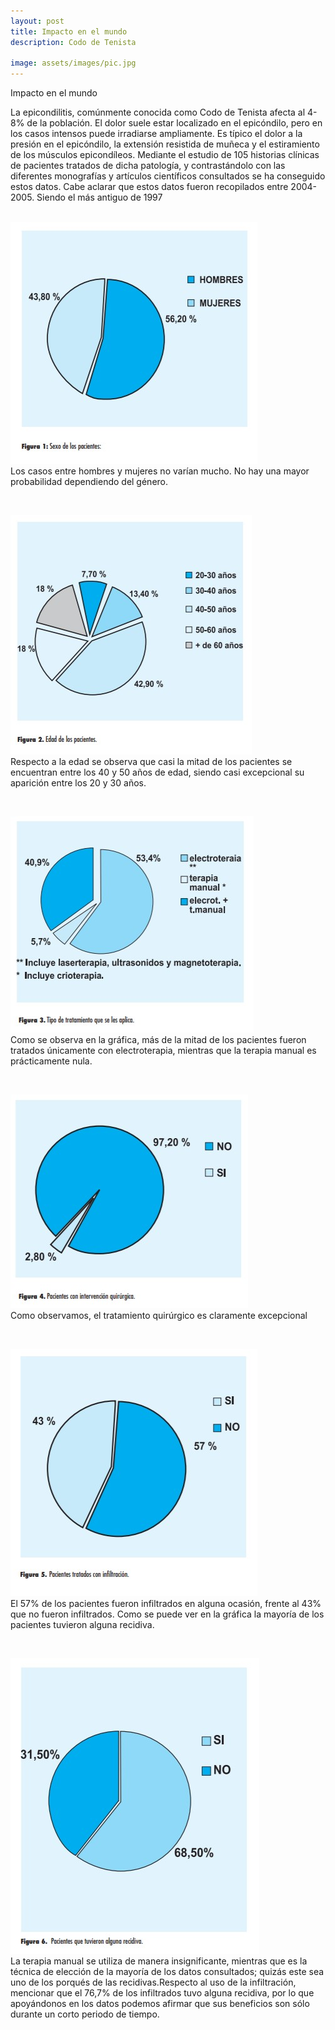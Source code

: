 ```yaml
---
layout: post
title: Impacto en el mundo
description: Codo de Tenista

image: assets/images/pic.jpg
---
```


Impacto en el mundo

La epicondilitis, comúnmente conocida como Codo de Tenista afecta al 4-8% de la población. El dolor suele estar localizado en el epicóndilo, pero en los casos intensos puede irradiarse ampliamente. Es típico el dolor a la presión en el epicóndilo, la extensión resistida de muñeca y el estiramiento de los músculos epicondíleos.
Mediante el estudio de 105 historias clínicas de pacientes tratados de dicha patología, y contrastándolo con las diferentes monografías y artículos científicos consultados se ha conseguido estos datos. 
Cabe aclarar que estos datos fueron recopilados entre 2004-2005. Siendo el más antiguo de 1997
<br><br>

<p><span class="image right"><img src="assets/images/I1.jpg" alt="" /></span><br>
 Los casos entre hombres y mujeres no varían mucho. No hay una mayor probabilidad dependiendo del género.</p><br>
<p><span class="image left"><img src="assets/images/I2.jpg" alt="" /></span><br>
 Respecto a la edad se observa que casi la mitad de los pacientes se encuentran entre los 40 y 50 años de edad, siendo casi excepcional su aparición entre los 20 y 30 años.</p><br>
<p><span class="image right"><img src="assets/images/I3.jpg" alt="" /></span><br>
  Como se observa en la gráfica, más de la mitad de los pacientes fueron tratados únicamente con electroterapia, mientras que la terapia manual es prácticamente nula. </p><br>
<p><span class="image left"><img src="assets/images/I4.jpg" alt="" /></span><br>
  Como observamos, el tratamiento quirúrgico es claramente excepcional</p><br>
<p><span class="image right"><img src="assets/images/I5.jpg" alt="" /></span><br>
  El 57% de los pacientes fueron infiltrados en alguna ocasión, frente al 43% que no fueron infiltrados. Como se puede ver en la gráfica la mayoría de los pacientes tuvieron alguna recidiva. </p><br>
 <p><span class="image left"><img src="assets/images/I6.jpg" alt="" /></span><br>
  La terapia manual se utiliza de manera insignificante, mientras que es la técnica de elección de la mayoría de los datos consultados; quizás este sea uno de los porqués de las recidivas.Respecto al uso de la infiltración, mencionar que el 76,7% de los infiltrados tuvo alguna recidiva, por lo que apoyándonos en los datos podemos afirmar que sus beneficios son sólo durante un corto periodo de tiempo. </p><br>


